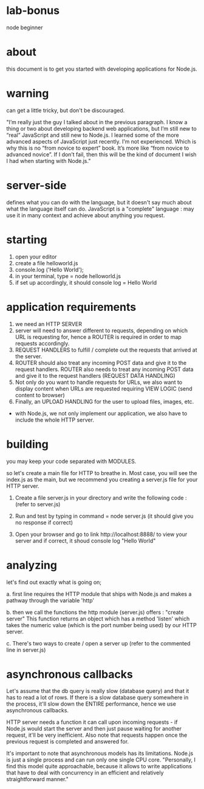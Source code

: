 # lab-bonus
node beginner


# about
this document is to get you started with developing applications for Node.js.


# warning
can get a little tricky, but don't be discouraged.

"I’m really just the guy I talked about in the previous paragraph. I know a thing or two about developing backend web applications, but I’m still new to “real” JavaScript and still new to Node.js. I learned some of the more advanced aspects of JavaScript just recently. I’m not experienced.
Which is why this is no “from novice to expert” book. It’s more like “from novice to advanced novice”.
If I don’t fail, then this will be the kind of document I wish I had when starting with Node.js."


# server-side
defines what you can do with the language, but it doesn't say much about what the language itself can do. JavaScript is a "complete" language : may use it in many context and achieve about anything you request.


# starting
1. open your editor  
2. create a file helloworld.js
3. console.log ('Hello World');
4. in your terminal, type = node helloworld.js
5. if set up accordingly, it should console log = Hello World


# application requirements
1. we need an HTTP SERVER
2. server will need to answer different to requests, depending on which URL is requesting for, hence a ROUTER is required in order to map requests accordingly.
3. REQUEST HANDLERS to fulfill / complete out the requests that arrived at the server.
4. ROUTER should also treat any incoming POST data and give it to the request handlers. ROUTER also needs to treat any incoming POST data and give it to the request handlers (REQUEST DATA HANDLING)
5. Not only do you want to handle requests for URLs, we also want to display content when URLs are requested requiring VIEW LOGIC (send content to browser)
6. Finally, an UPLOAD HANDLING for the user to upload files, images, etc.


* with Node.js, we not only implement our application, we also have to include the whole HTTP server.


# building
you may keep your code separated with MODULES.

so let's create a main file for HTTP to breathe in. Most case, you will see the index.js as the main, but we recommend you creating a server.js file for your HTTP server.

1. Create a file server.js in your directory and write the following code : (refer to server.js)

2. Run and test by typing in command = node server.js (it should give you no response if correct)

3. Open your browser and go to link http://localhost:8888/ to view your server and if correct, it shoud console log "Hello World"


# analyzing
let's find out exactly what is going on;

a. first line requires the HTTP module that ships with Node.js and makes a pathway through the variable 'http'

b. then we call the functions the http module (server.js) offers : "create server" This function returns an object which has a method 'listen' which takes the numeric value (which is the port number being used) by our HTTP server.

c. There's two ways to create / open a server up (refer to the commented line in server.js)


# asynchronous callbacks
Let's assume that the db query is really slow (database query) and that it has to read a lot of rows. If there is a slow database query somewhere in the process, it'll slow down the ENTIRE performance, hence we use asynchronous callbacks.

HTTP server needs a function it can call upon incoming requests - if Node.js would start the server and then just pause waiting for another request, it'll be very inefficient. Also note that requests happen once the previous request is completed and answered for.

It's important to note that asynchronous models has its limitations. Node.js is just a single process and can run only one single CPU core. "Personally, I find this model quite approachable, because it allows to write applications that have to deal with concurrency in an efficient and relatively straightforward manner."
